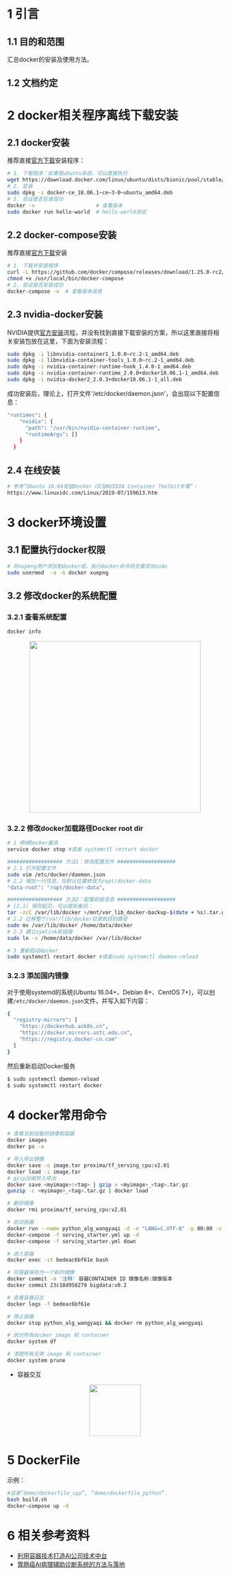 # 1 引言
## 1.1 目的和范围
汇总docker的安装及使用方法。

## 1.2 文档约定



# 2 docker相关程序离线下载安装
## 2.1 docker安装

推荐直接[官方下载](https://download.docker.com/)安装程序：

```bash
# 1. 下载程序：如果是ubuntu系统，可以直接执行
wget https://download.docker.com/linux/ubuntu/dists/bionic/pool/stable/amd64/docker-ce_18.06.1~ce~3-0~ubuntu_amd64.deb
# 2. 安装
sudo dpkg -i docker-ce_18.06.1~ce~3-0~ubuntu_amd64.deb
# 3. 验证是否安装成功
docker -v	                 # 查看版本
sudo docker run hello-world  # hello-world测试
```

## 2.2 docker-compose安装

推荐直接[官方下载](https://github.com/docker/compose/releases/)安装

```bash
# 1. 下载并安装程序
curl -L https://github.com/docker/compose/releases/download/1.25.0-rc2/docker-compose-`uname -s`-`uname -m` -o /usr/local/bin/docker-compose
chmod +x /usr/local/bin/docker-compose
# 2. 验证是否安装成功
docker-compose -v  # 查看版本信息
```

## 2.3 nvidia-docker安装

NVIDIA提供[官方安装](https://github.com/NVIDIA/nvidia-docker/releases)流程，并没有找到直接下载安装的方案，所以这里直接将相关安装包放在这里，下面为安装流程：

```bash
sudo dpkg -i libnvidia-container1_1.0.0~rc.2-1_amd64.deb
sudo dpkg -i libnvidia-container-tools_1.0.0~rc.2-1_amd64.deb
sudo dpkg -i nvidia-container-runtime-hook_1.4.0-1_amd64.deb
sudo dpkg -i nvidia-container-runtime_2.0.0+docker18.06.1-1_amd64.deb
sudo dpkg -i nvidia-docker2_2.0.3+docker18.06.1-1_all.deb
```

成功安装后，理论上，打开文件'/etc/docker/daemon.json'，会出现以下配置信息：
```bash
"runtimes": {
    "nvidia": {
      "path": "/usr/bin/nvidia-container-runtime",
      "runtimeArgs": []
    }
  }
```

## 2.4 在线安装

```bash
# 参考“Ubuntu 18.04安装Docker CE及NVIDIA Container Toolkit步骤”：
https://www.linuxidc.com/Linux/2019-07/159613.htm
```

# 3 docker环境设置

## 3.1 配置执行docker权限
```bash
# 将xupeng用户添加到docker组，执行docker命令将无需添加sudo
sudo usermod  -a -G docker xuepng
```

## 3.2 修改docker的系统配置

### 3.2.1 查看系统配置
```bash
docker info
```
<p align="center">
    <img src="imgs/docker1.png" height = "400" >
</p>

### 3.2.2 修改docker加载路径Docker root dir
```bash
# 1 停掉Docker服务
service docker stop #或者 systemctl restart docker

################## 方法1：修改配置文件 ###################
# 2.1 打开配置文件
sudo vim /etc/docker/daemon.json
# 2.2 增加一行信息，将默认位置修改为/opt/docker-data
"data-root": "/opt/docker-data",

################## 方法2：配置软链信息 ###################
# [2.1] 保险起见，可以提前备份：
tar -zcC /var/lib/docker >/mnt/var_lib_docker-backup-$(date + %s).tar.gz
# 2.2 迁移整个/var/lib/docker目录到目的路径
sudo mv /var/lib/docker /home/data/docker
# 2.3 建立symlink软链接
sudo ln -s /home/data/docker /var/lib/docker

# 3 重新启动docker
sudo systemctl restart docker #或者sudo systemctl daemon-reload
```

### 3.2.3 添加国内镜像

对于使用systemd的系统(Ubuntu 16.04+、Debian 8+、CentOS 7+)，可以创建`/etc/docker/daemon.json`文件，并写入如下内容：

```bash
{
  "registry-mirrors": [
    "https://dockerhub.azk8s.cn",
    "https://docker.mirrors.ustc.edu.cn",
    "https://registry.docker-cn.com"
  ]
}
```

然后重新启动Docker服务

```bash
$ sudo systemctl daemon-reload
$ sudo systemctl restart docker
```

# 4 docker常用命令

```bash
# 查看当前加载的镜像和容器
docker images
docker ps -a

# 导入导出镜像
docker save -o image.tar proxima/tf_serving_cpu:v2.01
docker load -i image.tar
# gzip压缩导入导出
docker save <myimage>:<tag> | gzip > <myimage>_<tag>.tar.gz
gunzip -c <myimage>_<tag>.tar.gz | docker load

# 删除镜像
docker rmi proxima/tf_serving_cpu:v2.01

# 启动容器
docker run --name python_alg_wangyaqi -d -e "LANG=C.UTF-8" -p 80:80 -v /data/wangyaqi:/data/service -v /data/wangyaqi2:/data/code python_alg:0.5 
docker-compose -f serving_starter.yml up -d
docker-compose -f serving_starter.yml down

# 进入容器
docker exec -it bedeac6bf61e bash

# 将容器保存为一个新的镜像
docker commit -m '注释' 容器CONTAINER ID 镜像名称:镜像版本
docker commit 23c18d958279 bigdata:v0.2

# 查看容器日志
docker logs -f bedeac6bf61e

# 停止容器
docker stop python_alg_wangyaqi && docker rm python_alg_wangyaqi

# 统计所有docker image 和 container
docker system df

# 清楚所有无效 image 和 container
docker system prune
```

- 容器交互

<p align="center">
    <img src="imgs/docker2.png" height = "120" >
</p>


# 5 DockerFile

示例：
```bash
#目录“demo/dockerfile_cpp”, “demo/dockerfile_python”.
bash build.sh
docker-compose up -d
```

# 6 相关参考资料
- [利用容器技术打造AI公司技术中台](https://edu.csdn.net/course/detail/27072?utm_source=new1)
- [胃肠癌AI病理辅助诊断系统的方法与落地](https://edu.csdn.net/huiyiCourse/detail/1111?utm_source=new1)